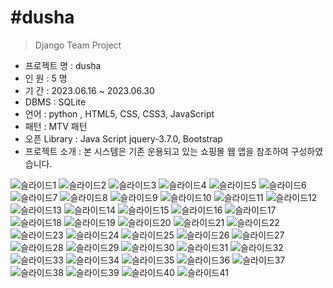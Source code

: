#dusha
=========
> Django Team Project

- 프로젝트 명 : dusha <br>
- 인 원 : 5 명 <br>
- 기 간 : 2023.06.16 ~ 2023.06.30 <br>
- DBMS : SQLite <br>
- 언어 : python , HTML5, CSS, CSS3, JavaScript <br>
- 패턴 : MTV 패턴 <br>
- 오픈 Library : Java Script jquery-3.7.0, Bootstrap <br>
- 프로젝트 소개 : 본 시스템은 기존 운용되고 있는 쇼핑몰 웹 앱을 참조하여 구성하였습니다.<br>


![슬라이드1](https://github.com/KR-VICTOR-LEE/Django_project_dusha/assets/69022319/900c8500-5a02-4a9e-8f04-b802009ecc75)
![슬라이드2](https://github.com/KR-VICTOR-LEE/Django_project_dusha/assets/69022319/4fffde60-b81e-4703-8f52-27895a387d7b)
![슬라이드3](https://github.com/KR-VICTOR-LEE/Django_project_dusha/assets/69022319/ead35328-f552-4384-890a-c51c1c57c95a)
![슬라이드4](https://github.com/KR-VICTOR-LEE/Django_project_dusha/assets/69022319/6e9cfa2c-9bbd-45de-869b-8228714fdfef)
![슬라이드5](https://github.com/KR-VICTOR-LEE/Django_project_dusha/assets/69022319/4b7e135a-026f-4b98-9bcb-8166ad9a6a37)
![슬라이드6](https://github.com/KR-VICTOR-LEE/Django_project_dusha/assets/69022319/b2deb944-d407-4e61-ad0e-5217d5c10e06)
![슬라이드7](https://github.com/KR-VICTOR-LEE/Django_project_dusha/assets/69022319/0fe28634-b752-478f-847e-66cd95d04884)
![슬라이드8](https://github.com/KR-VICTOR-LEE/Django_project_dusha/assets/69022319/499c9a3c-1177-4fc0-b67e-4790703fd7e4)
![슬라이드9](https://github.com/KR-VICTOR-LEE/Django_project_dusha/assets/69022319/c337d96e-221e-49a5-9e7c-dc2f750fbe57)
![슬라이드10](https://github.com/KR-VICTOR-LEE/Django_project_dusha/assets/69022319/5eb16d66-cf9f-4533-b23d-db2eff85079a)
![슬라이드11](https://github.com/KR-VICTOR-LEE/Django_project_dusha/assets/69022319/cf4e840e-80d8-45b0-b929-35174fb65248)
![슬라이드12](https://github.com/KR-VICTOR-LEE/Django_project_dusha/assets/69022319/b08e99c0-383a-4447-8c69-62a49c55ba10)
![슬라이드13](https://github.com/KR-VICTOR-LEE/Django_project_dusha/assets/69022319/7422752f-f5f7-4a0c-91e2-7415899a1284)
![슬라이드14](https://github.com/KR-VICTOR-LEE/Django_project_dusha/assets/69022319/0a193fc5-fc56-425d-8339-66f0cbbc2981)
![슬라이드15](https://github.com/KR-VICTOR-LEE/Django_project_dusha/assets/69022319/8e5c9b2d-4dcd-4157-b18d-b9e2a4a53f4f)
![슬라이드16](https://github.com/KR-VICTOR-LEE/Django_project_dusha/assets/69022319/4e0bec26-911c-45b7-84b7-c374b7acefc3)
![슬라이드17](https://github.com/KR-VICTOR-LEE/Django_project_dusha/assets/69022319/4daefe51-f347-4386-af05-8e1c8035ddc2)
![슬라이드18](https://github.com/KR-VICTOR-LEE/Django_project_dusha/assets/69022319/c8884239-d87e-45ce-9a7a-0e370cc5ec92)
![슬라이드19](https://github.com/KR-VICTOR-LEE/Django_project_dusha/assets/69022319/e36a2f8f-b956-4ecc-ba60-3f4a706b0b8f)
![슬라이드20](https://github.com/KR-VICTOR-LEE/Django_project_dusha/assets/69022319/280da226-4996-4f36-a31a-48905238bfec)
![슬라이드21](https://github.com/KR-VICTOR-LEE/Django_project_dusha/assets/69022319/d88f84c6-6358-4769-98f9-a0e319de5340)
![슬라이드22](https://github.com/KR-VICTOR-LEE/Django_project_dusha/assets/69022319/bab808c5-a41b-49a2-9b41-4639ff6ae4fd)
![슬라이드23](https://github.com/KR-VICTOR-LEE/Django_project_dusha/assets/69022319/0d284e06-c032-4c2f-a0fb-f7679d8bfc89)
![슬라이드24](https://github.com/KR-VICTOR-LEE/Django_project_dusha/assets/69022319/d18f11cf-9c6b-4920-b26d-49f5d7a3e86e)
![슬라이드25](https://github.com/KR-VICTOR-LEE/Django_project_dusha/assets/69022319/73c7f1e8-1723-4e87-84ac-a545b97bbed4)
![슬라이드26](https://github.com/KR-VICTOR-LEE/Django_project_dusha/assets/69022319/d2c9170f-b45b-476c-a551-d09a08baabc0)
![슬라이드27](https://github.com/KR-VICTOR-LEE/Django_project_dusha/assets/69022319/4646a8cf-fafb-4716-8ee4-42ed0fad7c4a)
![슬라이드28](https://github.com/KR-VICTOR-LEE/Django_project_dusha/assets/69022319/0a2b16e5-e17a-4e4b-b55c-2b6127af859a)
![슬라이드29](https://github.com/KR-VICTOR-LEE/Django_project_dusha/assets/69022319/3886d85e-083d-4dae-92a0-f04bccc7d4d7)
![슬라이드30](https://github.com/KR-VICTOR-LEE/Django_project_dusha/assets/69022319/babe43d0-de84-4082-9eb9-9c30afea5834)
![슬라이드31](https://github.com/KR-VICTOR-LEE/Django_project_dusha/assets/69022319/69128f07-dc2b-4d1f-9963-99cc6b190889)
![슬라이드32](https://github.com/KR-VICTOR-LEE/Django_project_dusha/assets/69022319/e2807151-9fb5-4690-a81b-e7f2da263e23)
![슬라이드33](https://github.com/KR-VICTOR-LEE/Django_project_dusha/assets/69022319/3235cc6d-8677-4af6-891c-649d25cd4734)
![슬라이드34](https://github.com/KR-VICTOR-LEE/Django_project_dusha/assets/69022319/77662f52-5bb8-4897-b538-e351817808da)
![슬라이드35](https://github.com/KR-VICTOR-LEE/Django_project_dusha/assets/69022319/3de89cdd-4a71-444a-b6f5-ea68ef6cd90a)
![슬라이드36](https://github.com/KR-VICTOR-LEE/Django_project_dusha/assets/69022319/e21fe9b2-0151-40b9-9b9b-a57fcfcbecd2)
![슬라이드37](https://github.com/KR-VICTOR-LEE/Django_project_dusha/assets/69022319/3d6f5e41-b688-41e9-8b6e-c0214eeed2aa)
![슬라이드38](https://github.com/KR-VICTOR-LEE/Django_project_dusha/assets/69022319/5cec46fd-8d92-4fc9-bd0f-8420ca4655cc)
![슬라이드39](https://github.com/KR-VICTOR-LEE/Django_project_dusha/assets/69022319/8e72b567-9d94-4cd6-a903-530c743b0fbf)
![슬라이드40](https://github.com/KR-VICTOR-LEE/Django_project_dusha/assets/69022319/5ee03c5a-a0ae-4102-8e4f-28ca2453d483)
![슬라이드41](https://github.com/KR-VICTOR-LEE/Django_project_dusha/assets/69022319/7d1c14ad-0fc3-4802-bdce-9272a0fad3f8)



